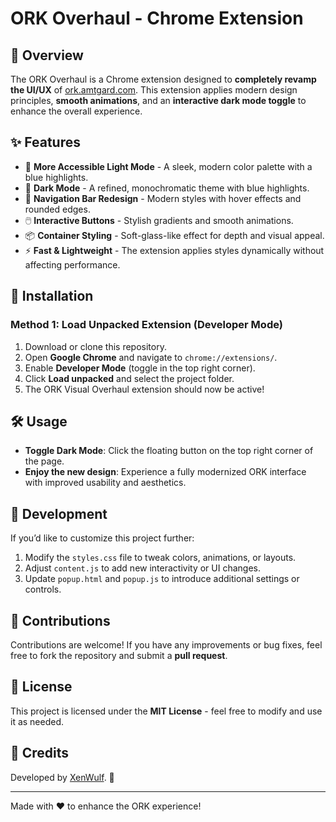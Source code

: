 # ORK Overhaul - Chrome Extension

## 🚀 Overview
The ORK Overhaul is a Chrome extension designed to **completely revamp the UI/UX** of [ork.amtgard.com](https://ork.amtgard.com). This extension applies modern design principles, **smooth animations**, and an **interactive dark mode toggle** to enhance the overall experience.

## ✨ Features
- 🌈 **More Accessible Light Mode** - A sleek, modern color palette with a blue highlights.
- 🌙 **Dark Mode** - A refined, monochromatic theme with blue highlights.
- 🎨 **Navigation Bar Redesign** - Modern styles with hover effects and rounded edges.
- 🖱️ **Interactive Buttons** - Stylish gradients and smooth animations.
- 📦 **Container Styling** - Soft-glass-like effect for depth and visual appeal.
- ⚡ **Fast & Lightweight** - The extension applies styles dynamically without affecting performance.

## 📜 Installation
### Method 1: Load Unpacked Extension (Developer Mode)
1. Download or clone this repository.
2. Open **Google Chrome** and navigate to `chrome://extensions/`.
3. Enable **Developer Mode** (toggle in the top right corner).
4. Click **Load unpacked** and select the project folder.
5. The ORK Visual Overhaul extension should now be active!

## 🛠️ Usage
- **Toggle Dark Mode**: Click the floating button on the top right corner of the page.
- **Enjoy the new design**: Experience a fully modernized ORK interface with improved usability and aesthetics.

## 🔧 Development
If you’d like to customize this project further:
1. Modify the `styles.css` file to tweak colors, animations, or layouts.
2. Adjust `content.js` to add new interactivity or UI changes.
3. Update `popup.html` and `popup.js` to introduce additional settings or controls.

## 🤝 Contributions
Contributions are welcome! If you have any improvements or bug fixes, feel free to fork the repository and submit a **pull request**.

## 📜 License
This project is licensed under the **MIT License** - feel free to modify and use it as needed.

## 👤 Credits
Developed by [XenWulf](https://github.com/XenWulf). 🎉

---
Made with ❤️ to enhance the ORK experience!
